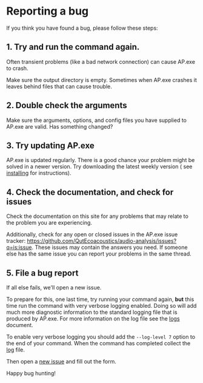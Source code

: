 # Reporting a bug

If you think you have found a bug, please follow these steps:

## 1. Try and run the command again.

Often transient problems (like a bad network connection) can cause AP.exe to
crash. 

Make sure the output directory is empty. Sometimes when AP.exe crashes it leaves
behind files that can cause trouble.

## 2. Double check the arguments

Make sure the arguments, options, and config files you have supplied to AP.exe
are valid. Has something changed?

## 3. Try updating AP.exe

AP.exe is updated regularly. There is a good chance your problem might be solved
in a newer version. Try downloading the latest weekly version (
see [installing](./installing.md)  for instructions).

## 4. Check the documentation, and check for issues

Check the documentation on this site for any problems that may relate to the
problem you are experiencing.

Additionally, check for any open or closed issues in the AP.exe issue tracker:
<https://github.com/QutEcoacoustics/audio-analysis/issues?q=is:issue>.
These issues may contain the answers you need. If someone else has the same issue
you can report your problems in the same thread.

## 5. File a bug report

If all else fails, we'll open a new issue.

To prepare for this, one last time, try running your command again, **but** this
time run the command with very verbose logging enabled. Doing so will add much
more diagnostic information to the standard logging file that is produced by
AP.exe. For more information on the log file see the [logs](./logs.md) document.

To enable very verbose logging you should add the `--log-level 7` option to the
end of your command. When the command has completed collect the [log](./logs.md)
file.

Then open a [new issue](https://github.com/QutEcoacoustics/audio-analysis/issues/new/choose)
and fill out the form.

Happy bug hunting!
